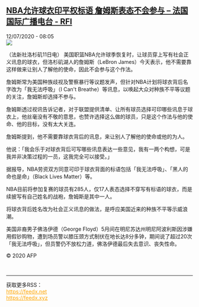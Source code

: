 <!--1594540520000-->
[NBA允许球衣印平权标语 詹姆斯表态不会参与 – 法国国际广播电台 - RFI](http://www.rfi.fr//cn/contenu/20200712-nba%E5%85%81%E8%AE%B8%E7%90%83%E8%A1%A3%E5%8D%B0%E5%B9%B3%E6%9D%83%E6%A0%87%E8%AF%AD-%E8%A9%B9%E5%A7%86%E6%96%AF%E8%A1%A8%E6%80%81%E4%B8%8D%E4%BC%9A%E5%8F%82%E4%B8%8E)
------

<div>12/07/2020 - 08:05</div><img src="https://s.rfi.fr/media/display/2617b07c-c40d-11ea-a3d2-005056a964fe/w:310/p:16x9/spo0001b.200712140504.jpg"><div class="t-content__body u-clearfix"><div class="m-interstitial"></div><p>（法新社洛杉矶11日电）    美国职篮NBA允许球季恢复时，让球员穿上写有社会正义讯息的球衣，但洛杉矶湖人的詹姆斯（LeBron James）今天表示，他不需要靠这样做来让别人了解他的使命，因此不会参与这个作法。</p><p>詹姆斯常为美国种族歧视及警察暴行等议题发声，但针对NBA计划将球衣背后名字改为「我无法呼吸」（I Can't Breathe）等讯息，以唤起大众对种族不平等议题的关注，詹姆斯却选择不参与。</p><p>詹姆斯透过视讯告诉记者，对于联盟提供清单、让所有球员选择可印哪些讯息于球衣上，他丝毫没有不敬的意思，也赞许选择这么做的球员，只是这个作法与他的使命、他的目标，没有太大关连。</p><p>詹姆斯提到，他不需要靠球衣背后的讯息，来让别人了解他的使命或他的为人。</p><p>他说：「我会乐于对球衣背后可写哪些讯息表达一些意见，我有一两个构想，可是我并非决策过程的一员，这我完全可以接受。」</p><p>据报导，NBA劳资双方同意可印于球衣背面的标语包括「我无法呼吸」、「黑人的命也是命」（Black Lives Matter）等。</p><p>NBA目前将参加复赛的球员有285人，仅17人表态选择不穿写有标语的球衣，而是续披写有自己姓名的战袍，詹姆斯是其中一人。</p><p>将球衣背后姓名改为社会正义讯息的做法，是呼应美国近来的种族不平等示威浪潮。</p><p>美国非裔男子佛洛伊德（George Floyd）5月间在明尼苏达州明尼阿波利斯因涉嫌用假钞购物，遭到场员警以膝压颈方式制伏在地长达8分多钟，期间说了超过20次「我无法呼吸」，但员警仍不放松力道，佛洛伊德最后失去意识、丧失性命。</p><p class="t-copyright">© 2020 AFP</p>        </div><br><hr><div>获取更多RSS：<br><a href="https://feedx.net" style="color:orange" target="_blank">https://feedx.net</a> <br><a href="https://feedx.xyz" style="color:orange" target="_blank">https://feedx.xyz</a><br></div>
